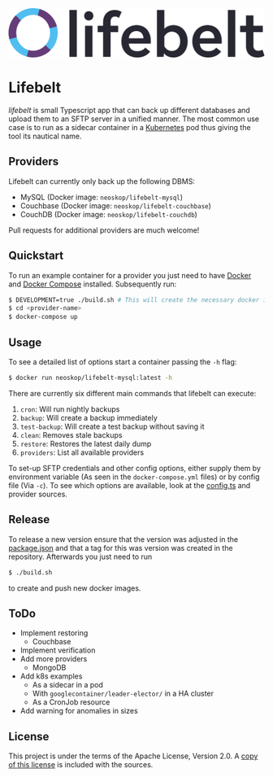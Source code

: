 ![Logo](logo.svg)

# Lifebelt

_lifebelt_ is small Typescript app that can back up different databases and upload them to an SFTP server in a unified manner. The most common use case is to run as a sidecar container in a [Kubernetes](https://kubernetes.io) pod thus giving the tool its nautical name.

## Providers

Lifebelt can currently only back up the following DBMS:

- MySQL (Docker image: `neoskop/lifebelt-mysql`)
- Couchbase (Docker image: `neoskop/lifebelt-couchbase`)
- CouchDB (Docker image: `neoskop/lifebelt-couchdb`)

Pull requests for additional providers are much welcome!

## Quickstart

To run an example container for a provider you just need to have [Docker](https://www.docker.com) and [Docker Compose](https://docs.docker.com/compose/) installed. Subsequently run:

```sh
$ DEVELOPMENT=true ./build.sh # This will create the necessary docker images without trying to push them
$ cd <provider-name>
$ docker-compose up
```

## Usage

To see a detailed list of options start a container passing the `-h` flag:

```sh
$ docker run neoskop/lifebelt-mysql:latest -h
```

There are currently six different main commands that lifebelt can execute:

1. `cron`: Will run nightly backups
2. `backup`: Will create a backup immediately
3. `test-backup`: Will create a test backup without saving it
4. `clean`: Removes stale backups
5. `restore`: Restores the latest daily dump
6. `providers`: List all available providers

To set-up SFTP credentials and other config options, either supply them by environment variable (As seen in the `docker-compose.yml` files) or by config file (Via `-c`). To see which options are available, look at the [config.ts](./base/src/config.ts) and provider sources.

## Release

To release a new version ensure that the version was adjusted in the [package.json](./base/package.json) and that a tag for this was version was created in the repository. Afterwards you just need to run

```sh
$ ./build.sh
```

to create and push new docker images.

## ToDo

- Implement restoring
  - Couchbase
- Implement verification
- Add more providers
  - MongoDB
- Add k8s examples
  - As a sidecar in a pod
  - With `googlecontainer/leader-elector/` in a HA cluster
  - As a CronJob resource
- Add warning for anomalies in sizes

## License

This project is under the terms of the Apache License, Version 2.0. A [copy of this license](LICENSE) is included with the sources.
